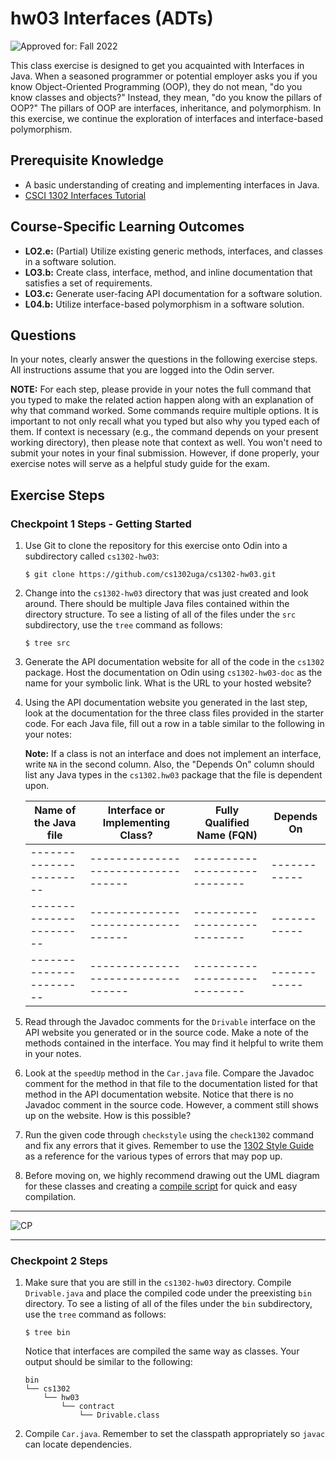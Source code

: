 # hw03 Interfaces (ADTs)

![Approved for: Fall 2022](https://img.shields.io/badge/Approved%20for-Fall%202022-darkgreen)

This class exercise is designed to get you acquainted with Interfaces in Java.
When a seasoned programmer or potential employer asks you if you know 
Object-Oriented Programming (OOP), they do not mean, "do you know classes and objects?" 
Instead, they mean, "do you know the pillars of OOP?" The pillars of OOP are interfaces, 
inheritance, and polymorphism. In this exercise, we continue the exploration of interfaces 
and interface-based polymorphism. 

## Prerequisite Knowledge

* A basic understanding of creating and implementing interfaces in Java.
* [CSCI 1302 Interfaces Tutorial](https://github.com/cs1302uga/cs1302-tutorials/blob/alsi/interfaces/interfaces.md)

## Course-Specific Learning Outcomes

* **LO2.e:** (Partial) Utilize existing generic methods, interfaces, and classes in a software solution.
* **LO3.b:** Create class, interface, method, and inline documentation that satisfies a 
set of requirements.
* **LO3.c:** Generate user-facing API documentation for a software solution.
* **L04.b:** Utilize interface-based polymorphism in a software solution.

## Questions

In your notes, clearly answer the questions in the following exercise steps. All instructions assume that you are 
logged into the Odin server.

**NOTE:** For each step, please provide in your notes the full command that you typed to make the related 
action happen along with an explanation of why that command worked. Some commands require multiple options. 
It is important to not only recall what you typed but also why you typed each of them. If context is necessary 
(e.g., the command depends on your present working directory), then please note that context as well.
You won't need to submit your notes in your final submission. However, if done properly, your exercise notes 
will serve as a helpful study guide for the exam.

## Exercise Steps

### Checkpoint 1 Steps - Getting Started

1. Use Git to clone the repository for this exercise onto Odin into a subdirectory called `cs1302-hw03`:

   ```
   $ git clone https://github.com/cs1302uga/cs1302-hw03.git
   ```

1. Change into the `cs1302-hw03` directory that was just created and look around. There should be
   multiple Java files contained within the directory structure. To see a listing of all of the 
   files under the `src` subdirectory, use the `tree` command as follows:
   
   ```
   $ tree src
   ```

1. Generate the API documentation website for all of the code in the `cs1302` package. 
   Host the documentation on Odin using `cs1302-hw03-doc` as the name for your symbolic link.
   What is the URL to your hosted website?
   
1. Using the API documentation website you generated in the last step, look at the documentation for
   the three class files provided in the starter code. For each Java file, fill out a row in a table similar to the 
   following in your notes:

   **Note:** If a class is not an interface and does not implement an interface, write `NA` in the second
   column. Also, the "Depends On" column should list any Java types in the `cs1302.hw03` package that the file
   is dependent upon. 

   | Name of the Java file | Interface or Implementing Class? | Fully Qualified Name (FQN) | Depends On |
   |-----------------------|----------------------------------|----------------------------|------------|
   |-----------------------|----------------------------------|----------------------------|------------|
   |-----------------------|----------------------------------|----------------------------|------------|
   |-----------------------|----------------------------------|----------------------------|------------|

1. Read through the Javadoc comments for the `Drivable` interface on the API website you generated or in the source
   code. Make a note of the methods contained in the interface. You may find it helpful to write them in your notes.

1. Look at the `speedUp` method in the `Car.java` file. Compare the Javadoc comment for the
   method in that file to the documentation listed for that method in the API documentation
   website. Notice that there is no Javadoc comment in the source code. However, a comment still
   shows up on the website. How is this possible?

1. Run the given code through `checkstyle` using the `check1302` command and fix any errors that it gives.
   Remember to use the [1302 Style Guide](https://github.com/cs1302uga/cs1302-styleguide) as a reference
   for the various types of errors that may pop up.
   
1. Before moving on, we highly recommend drawing out the UML diagram for these classes and creating a 
   [compile script](https://github.com/cs1302uga/cs1302-tutorials/blob/alsi/scripts/scripts.md) for 
   quick and easy compilation.
   
<hr/>

![CP](https://img.shields.io/badge/Just%20Finished%20Checkpoint-1-success?style=for-the-badge)

<hr/>

### Checkpoint 2 Steps

1. Make sure that you are still in the `cs1302-hw03` directory. Compile `Drivable.java` and place the compiled
   code under the preexisting `bin` directory. To see a listing of all of the files under the `bin` subdirectory, 
   use the `tree` command as follows:
   
   ```
   $ tree bin
   ```
   
   Notice that interfaces are compiled the same way as classes. Your output should be similar to the following:
   
   ```
   bin
   └── cs1302
       └── hw03
           └── contract
               └── Drivable.class
   ```
   
1. Compile `Car.java`. Remember to set the classpath appropriately so `javac` can locate dependencies. 

   <!--
   *Uh-oh*. (╯°□°）╯︵ ┻━┻ 

   * Don't stress! You're expected to see the compile-time error below:
   
   ```
   error: Car is not abstract and does not override abstract method slowDown(double) in Drivable
   public class Car implements Drivable {
          ^
   1 error
   ```
   
   Note: the expected error is not "package does not exist" or 
   "cannot find symbol". If you received one of these errors, check your compilation line for mistakes.

1. Why did you receive the intended compile-time error above? Notice it says `Car` does not override
   one of the methods in `Drivable`. Must be a typo. **Hint:** check spelling and capitalization.
   
   Modify `Car.java` to fix the error and recompile. ┬─┬ノ( º _ ºノ)
   -->
   
1. Compile and execute `Driver.java`. It should run properly once `Car.java` is compiled. For now, we only
   have a single class (`Car.java`) that implements `Drivable`. Notice that the `test` method in `Driver.java`
   takes an argument of type `Car`. For now this is okay--just observe what is going on.
   
1. Think of something else in real life that is capable of being driven (other than a car). This can be
   anything - have fun with it. :)

1. Now, add a class to the `cs1302.hw03.impl` package that represents your new drivable type. That type should
   be something that is capable of being driven (speeding up and slowing down) and therefore a perfect 
   candidate for a class that implements the actions in the `Drivable` interface. Make sure that your 
   class properly implements the interface. Also make sure that your class compiles. Here is a small 
   list of things you should do:
   
   1. Properly implement the interface. 
   1. Add appropriate Javadoc comments and update your API documentation website. 
   1. Compile your class.
   1. Run your program through `check1302` to make sure it follows the style guidelines.
   
   What is the command that you used to compile your class? 
   
1. **Tricky (hint below):** Update `Driver.java` to test your new class. Modify the existing `test` method (don't overload the method 
   by creating a separate method with the same name) so it can be used to 
   test `Car` objects and objects of the new type that you just created (what do `Car` objects and objects
   of your new type have in common?). You should not change the name of the method, its return type, or the 
   number of parameters. However, you may modify other parts of the method signature as well as the method's 
   body, as needed. Be sure to update the Javadoc comments in the `Driver` class where necessary. 
   In your notes, summarize the changes you made.
   
   **Hint:** If you're stuck on this step, it is similar to the `gatherTotalDonations` method in the
   [video](https://www.youtube.com/watch?v=kcBV6tlg44I) on Interfaces provided in the 
   [1302 Interfaces Tutorial](https://github.com/cs1302uga/cs1302-tutorials/blob/alsi/interfaces/interfaces.md).
   The `gatherTotalDonations` method used an array of `Donator` references. Your method will just need a single
   `Drivable` reference.
   
1. Regenerate the API documentation website for all of the code in the `cs1302` package using
   the Javadoc tool. You should not need to recreate the symbolic link, assuming it still exists from
   a prior step.

<hr/>

![CP](https://img.shields.io/badge/Just%20Finished%20Checkpoint-2-success?style=for-the-badge)

<hr/>

### Checkpoint 3 Steps

1. Add an abstract method `stop` to the `Drivable` interface, including appropriate Javadoc comments
   for _what_ the method should do. Recompile the interface _as well_ as any code that depends on 
   the interface.  Did any compilation problems occur?  If so, where and why?

1. Without further modifying the code in the interface, fix the errors observed in the previous step. 
   If you find yourself writing additional methods in any of the other Java source code files, then 
   be sure to include appropriate Javadoc comments. For each affected file, list the commands you used 
   to verify that you fixed the errors. Repeat this step, as needed, until the code compiles.

1. Regenerate the API documentation website for all of the code in the `cs1302` package.

1. Run the 1302 `checkstyle` program using the `check1302` command on all `.java` files. If errors are 
   reported, look up each error 
   message in the [Style Guide](https://github.com/cs1302uga/cs1302-styleguide), fix the error, and 
   repeat until no style errors remain.
   
1. Take a minute to notice your `stop` method in the various places that it appears in the API 
   documentation website that you regenerated in the previous step.

1. Do not type the following command:

   ```
   $ nc towel.blinkenlights.nl 23
   ```
   
   The `nc` command provided above is not related to the exercise. 
   If you type it in, then you may end up wasting time.
   The command connects you to a highly addictive form of entertainment provided Sten S. Stans, 
   an elite Dutch Unix engineer.
   
<hr/>

![CP](https://img.shields.io/badge/Just%20Finished%20Checkpoint-3-success?style=for-the-badge)

<hr/>


### Submission Steps

**Each student needs to individually submit their own work.**

1. Create a plain text file called `SUBMISSION.md` directly inside the `cs1302-hw03`
   directory with the following information.

   1. Your name and UGA ID number; and
   1. The full link to the website generated in this exercise.

   Here is an example of the contents of `SUBMISSION.md`.

   ```
   Sally Smith (811-000-999)
   https://webwork.cs.uga.edu/~user/cs1302-hw03-doc
   ```

1. Change directories to the parent of `cs1302-hw03` (e.g., `cd ..` from `cs1302-hw03`). If you would like
   to make a backup tar file, the instructions are in the submissions steps for [hw01](https://github.com/cs1302uga/cs1302-hw01).
   We won't repeat those steps here and you can view them as optional.

1. Use the `submit` command to submit this exercise to `csci-1302`:

   ```
   $ submit cs1302-hw03 csci-1302
   ```

   Read the output of the submit command very carefully. If there is an error while submitting, then it will displayed 
   in that output. Additionally, if successful, the submit command creates a new receipt file in the directory you 
   submitted. The receipt file begins with rec and contains a detailed list of all files that were successfully submitted. 
   Look through the contents of the rec file and always remember to keep that file in case there is an issue with your submission.

   **Note:** You must be on Odin to submit.

![CP](https://img.shields.io/badge/Just%20Finished-Submission-success?style=for-the-badge)

<hr/>

[![License: CC BY-NC-ND 4.0](https://img.shields.io/badge/License-CC%20BY--NC--ND%204.0-lightgrey.svg)](http://creativecommons.org/licenses/by-nc-nd/4.0/) [![License: CC BY-NC 4.0](https://img.shields.io/badge/Instructor%20License-CC%20BY--NC%204.0-lightgrey.svg)](http://creativecommons.org/licenses/by-nc/4.0/)

<small>
Copyright &copy; Michael E. Cotterell, Bradley J. Barnes, and the University of Georgia.
This work is licensed under 
a <a rel="license" href="http://creativecommons.org/licenses/by-nc-nd/4.0/">Creative Commons Attribution-NonCommercial-NoDerivatives 4.0 International License</a> to students and the public and licensed under
a <a rel="license" href="http://creativecommons.org/licenses/by-nc/4.0/">Creative Commons Attribution-NonCommercial 4.0 International License</a> to instructors at institutions of higher education.
The content and opinions expressed on this Web page do not necessarily reflect the views of nor are they endorsed by the University of Georgia or the University System of Georgia.
</small>

